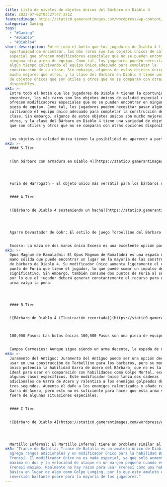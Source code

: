 ```yaml
---
title: Lista de niveles de objetos únicos del Bárbaro en Diablo 4
date: 2023-07-02T03:27:47.371Z
featuredimage: https://static0.gamerantimages.com/wordpress/wp-content/uploads/2023/06/diablo-4-barbarian-unique-tier-list.jpg?q=50&fit=contain&w=1140&h=&dpr=1.5
categoria: Gaming
tags:
  - "#Gaming"
  - "#Diablo"
  - "#Diablo4"
short-description: Entre todo el botín que los jugadores de Diablo 4 tienen la
  oportunidad de encontrar, los más raros son los objetos únicos de calidad
  especial que ofrecen modificadores especiales que no se pueden encontrar en
  ninguna otra pieza de equipo. Como tal, los jugadores pueden necesitar pasar
  algún tiempo cultivando el equipo único adecuado para completar la
  construcción de su clase. Sin embargo, algunos de estos objetos únicos son
  mucho mejores que otros, y la clase del Bárbaro en Diablo 4 tiene una variedad
  de objetos únicos que son útiles y otros que no se comparan con otras opciones
  disponibles.
mk1: >-
  Entre todo el botín que los jugadores de Diablo 4 tienen la oportunidad de
  encontrar, los más raros son los objetos únicos de calidad especial que
  ofrecen modificadores especiales que no se pueden encontrar en ninguna otra
  pieza de equipo. Como tal, los jugadores pueden necesitar pasar algún tiempo
  cultivando el equipo único adecuado para completar la construcción de su
  clase. Sin embargo, algunos de estos objetos únicos son mucho mejores que
  otros, y la clase del Bárbaro en Diablo 4 tiene una variedad de objetos únicos
  que son útiles y otros que no se comparan con otras opciones disponibles.


  Los objetos de calidad única tienen la posibilidad de aparecer a partir del Nivel Mundial 3 de Diablo 4, lo que significa que estos objetos están destinados a las construcciones de fin de juego, ya que los jugadores no pueden acceder al Nivel Mundial 3 hasta que completen la misión principal y se enfrenten a la Mazmorra Cumbre de la Catedral de la Luz. En este punto del juego, los jugadores querrán optimizar su construcción, por lo que es importante entender qué objetos únicos funcionan mejor para cada tipo de construcción y cuáles no valen la pena cultivar. Si bien la mayoría de los objetos únicos son sólidos, algunos son más versátiles que otros que están orientados hacia una construcción más especializada.
mk2: >-
  #### S-Tier


  ![Un bárbaro con armadura en Diablo 4](https://static0.gamerantimages.com/wordpress/wp-content/uploads/2023/06/diablo-4-barbarian-class-slect.jpg?q=50&fit=crop&w=1500&dpr=1.5 "Un bárbaro con armadura en Diablo 4")




  Furia de Harrogath - El objeto único más versátil para los bárbaros de Diablo 4 es la pieza de pecho Furia de Harrogath. Si bien no ofrece modificadores orientados a una habilidad específica, tiene un fantástico modificador único que tiene la posibilidad de reducir el tiempo de reutilización de todas las habilidades no definitivas en un segundo y medio cuando se inflige Sangrado a un enemigo de élite. Además del hecho de que este efecto puede ser excelente para mantener el flujo de daño, también añade Espinas al jugador y aumenta el daño físico, entre otros efectos útiles para ayudar al jugador a sobrevivir más tiempo contra una horda de enemigos.


  #### A-Tier


  ![Bárbaro de Diablo 4 sosteniendo un hacha](https://static0.gamerantimages.com/wordpress/wp-content/uploads/2023/05/diablo-4-barbarian-best-build-whirlwind.jpg?q=50&fit=crop&w=1500&dpr=1.5 "Bárbaro de Diablo 4 sosteniendo un hacha")




  Agarre Devastador de Gohr: El estilo de juego Torbellino del Bárbaro es una de las mejores opciones de clase en Diablo 4, y estos guantes únicos se ajustan mejor a este tipo de construcción. El Agarre Devastador de Gohr ayuda a potenciar el poder de Torbellino al otorgarle rangos adicionales y ofrecer un modificador único que hace que Torbellino explote al final, infligiendo un porcentaje del daño base como daño de fuego a los enemigos cercanos. También tiene modificadores para ayudar a aumentar la generación de Furia y la velocidad de ataque del Bárbaro, lo que lo convierte en una opción imprescindible para los usuarios de Torbellino.


  Exceso: La maza de dos manos única Exceso es una excelente opción para los jugadores que aprovechan la habilidad Golpe Mortal del Bárbaro, ya que esta arma proporciona rangos adicionales a la habilidad además de un modificador único que crea una onda de choque cuando se utiliza Golpe Mortal, lo que contribuye a reiniciar el tiempo de reutilización de la habilidad cuando mata a un enemigo. También viene con modificadores que infligen un daño aumentado y ofrecen una mayor probabilidad de golpe crítico a los enemigos heridos.
mk3: >-
  Opus Magnum de Ramaladni: El Opus Magnum de Ramaladni es una espada de una
  mano sólida que puede encontrar un lugar en la mayoría de las construcciones
  de bárbaro de Diablo 4. Su modificador único aumenta ligeramente el daño por
  punto de Furia que tiene el jugador, lo que puede sumar un impulso de poder
  significativo. Sin embargo, también consume dos puntos de Furia al segundo,
  por lo que el jugador deberá generar constantemente el recurso para que esta
  arma valga la pena.




  #### B-Tier


  ![Bárbaro de Diablo 4 (Ilustración recortada)](https://static0.gamerantimages.com/wordpress/wp-content/uploads/2023/06/diablo-4-barbarian-concept-art-cropped.jpg?q=50&fit=crop&w=1500&dpr=1.5 "Bárbaro de Diablo 4 (Ilustración recortada)")



  100,000 Pasos: Las botas únicas 100,000 Pasos son una pieza de equipo sólida que puede ser un poco problemática de usar de manera óptima. Su modificador único permite al bárbaro lanzar automáticamente la habilidad Pisotón de Tierra cada 30 segundos para obtener Furia adicional, pero requiere que los jugadores primero obtengan los tres bonos de daño de la habilidad Arsenal Ambulante. Este puede ser un gran objeto para los jugadores que están constantemente intercambiando armas utilizando el mecanismo Arsenal del Bárbaro, ya que también aumenta el daño infligido al intercambiar armas, pero la necesidad de invertir en múltiples habilidades y mantener un estilo de juego específico lo convierte en un objeto único bastante especializado.


  Campos Carmesíes: Aunque sigue siendo un arma decente, la espada de dos manos única Campos Carmesíes solo es realmente útil para los jugadores que invierten en la habilidad Ruptura. Este objeto único añade rangos a Ruptura y reduce el tiempo de reutilización de la habilidad, además del modificador único que genera charcos de sangre que infligen Sangrado cuando Ruptura golpea a un enemigo. Esta combinación es útil para potenciar la habilidad, pero hay aspectos legendarios mucho mejores para que los bárbaros los usen.
mk4: >-
  Juramento del Antiguo: Juramento del Antiguo puede ser una opción decente para
  usar en una construcción de Torbellino para los bárbaros, pero su modificador
  único potencia la habilidad Garra de Acero del Bárbaro, que no es la habilidad
  ideal para usar en comparación con habilidades como Golpe Mortal, excepto en
  algunos casos específicos. Este modificador único lanza dos cadenas
  adicionales de Garra de Acero y ralentiza a los enemigos golpeados durante
  tres segundos. Aumenta el daño a los enemigos ralentizados y añade rangos a
  Garra de Acero, pero esto no es suficiente para hacer que esta arma sea útil
  fuera de algunas situaciones especiales.


  #### C-Tier


  ![Bárbaro de Diablo 4](https://static0.gamerantimages.com/wordpress/wp-content/uploads/2023/06/diablo-4-barbarian-2.jpg?q=50&fit=crop&w=1500&dpr=1.5 "Bárbaro de Diablo 4")




  Martillo Infernal: El Martillo Infernal tiene un problema similar al Juramento del Antiguo en que afecta a una habilidad poco poderosa, pero se ve aún más limitado por una cantidad aún menor de construcciones potenciales en las que se puede usar. Si bien su modificador único inflige daño adicional a los enemigos en llamas cuando se utiliza la habilidad Oleada del Bárbaro, hay habilidades principales del Bárbaro como Torbellino, Desgarrar y Martillo de los Ancestros que se pueden usar en su lugar. Puede ser demasiado arriesgado usar un ataque tan lento sin los modificadores defensivos adecuados para respaldarlo, lo que hace que el riesgo de usar esta arma no valga la recompensa.
mk5: "Trance de Batalla: Trance de Batalla es un amuleto único de Diablo 4 que
  agrega rangos adicionales y un modificador único para la habilidad Básica
  Frenesí. El modificador único no es nada especial, ya que solo aumenta Frenesí
  máximo en dos y la velocidad de ataque en un margen pequeño cuando está en
  Frenesí máximo. Realmente no hay razón para usar Frenesí como una habilidad
  Básica en lugar de algo como Golpe Lunging, por lo que este amuleto es una
  inversión bastante pobre para la mayoría de los jugadores."
---
```

